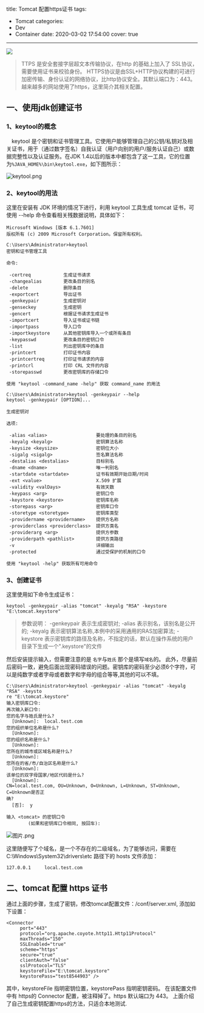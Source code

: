 title: Tomcat 配置https证书
tags:
  - Tomcat
categories:
  - Dev
  - Container
date: 2020-03-02 17:54:00
cover: true

---

![](http://q6pznk9ej.bkt.clouddn.com/img%20%289%29.jpeg)
<!-- more -->
>TTPS 是安全套接字层超文本传输协议，在http 的基础上加入了 SSL协议，需要使用证书来校验身份。 HTTPS协议是由SSL+HTTP协议构建的可进行加密传输、身份认证的网络协议，比http协议安全。其默认端口为：443。越来越多的网站使用了https，这里简介其相关配置。
## 一、使用jdk创建证书
### 1、keytool的概念
　keytool 是个密钥和证书管理工具。它使用户能够管理自己的公钥/私钥对及相关证书，用于（通过数字签名）自我认证（用户向别的用户/服务认证自己）或数据完整性以及认证服务。在JDK 1.4以后的版本中都包含了这一工具，它的位置为`%JAVA_HOME%\bin\keytool.exe`，如下图所示：
 
![keytool.png](http://q6rnahf7l.bkt.clouddn.com/keytool.png)

### 2、keytool的用法
这里在安装有 JDK 环境的情况下进行，利用 keytool 工具生成 tomcat 证书，可使用 --help 命令查看相关残数据说明，具体如下：
```
Microsoft Windows [版本 6.1.7601]
版权所有 (c) 2009 Microsoft Corporation。保留所有权利。

C:\Users\Administrator>keytool
密钥和证书管理工具

命令:

 -certreq            生成证书请求
 -changealias        更改条目的别名
 -delete             删除条目
 -exportcert         导出证书
 -genkeypair         生成密钥对
 -genseckey          生成密钥
 -gencert            根据证书请求生成证书
 -importcert         导入证书或证书链
 -importpass         导入口令
 -importkeystore     从其他密钥库导入一个或所有条目
 -keypasswd          更改条目的密钥口令
 -list               列出密钥库中的条目
 -printcert          打印证书内容
 -printcertreq       打印证书请求的内容
 -printcrl           打印 CRL 文件的内容
 -storepasswd        更改密钥库的存储口令

使用 "keytool -command_name -help" 获取 command_name 的用法

C:\Users\Administrator>keytool -genkeypair --help
keytool -genkeypair [OPTION]...

生成密钥对

选项:

 -alias <alias>                  要处理的条目的别名
 -keyalg <keyalg>                密钥算法名称
 -keysize <keysize>              密钥位大小
 -sigalg <sigalg>                签名算法名称
 -destalias <destalias>          目标别名
 -dname <dname>                  唯一判别名
 -startdate <startdate>          证书有效期开始日期/时间
 -ext <value>                    X.509 扩展
 -validity <valDays>             有效天数
 -keypass <arg>                  密钥口令
 -keystore <keystore>            密钥库名称
 -storepass <arg>                密钥库口令
 -storetype <storetype>          密钥库类型
 -providername <providername>    提供方名称
 -providerclass <providerclass>  提供方类名
 -providerarg <arg>              提供方参数
 -providerpath <pathlist>        提供方类路径
 -v                              详细输出
 -protected                      通过受保护的机制的口令

使用 "keytool -help" 获取所有可用命令
```
### 3、创建证书
这里使用如下命令生成证书：
```
keytool -genkeypair -alias "tomcat" -keyalg "RSA" -keystore "E:\tomcat.keystore"  
```
>参数说明：
-genkeypair 表示生成密钥对;
-alias 表示别名，该别名是公开的;
-keyalg 表示密钥算法名称,本例中的采用通用的RAS加密算法;
-keystore 表示密钥库的路径及名称，不指定的话，默认在操作系统的用户目录下生成一个".keystore"的文件

然后安装提示输入，但需要注意的是 `名字`与`姓氏` 那个是填写`域名`的。 此外，尽量前后密码一致，避免后面出现密码错误的问题。密钥库的密码至少必须6个字符，可以是纯数字或者字母或者数字和字母的组合等等,其他的可以不填。
```
C:\Users\Administrator>keytool -genkeypair -alias "tomcat" -keyalg "RSA" -keysto
re "E:\tomcat.keystore"
输入密钥库口令:
再次输入新口令:
您的名字与姓氏是什么?
  [Unknown]:  local.test.com
您的组织单位名称是什么?
  [Unknown]:
您的组织名称是什么?
  [Unknown]:
您所在的城市或区域名称是什么?
  [Unknown]:
您所在的省/市/自治区名称是什么?
  [Unknown]:
该单位的双字母国家/地区代码是什么?
  [Unknown]:
CN=local.test.com, OU=Unknown, O=Unknown, L=Unknown, ST=Unknown, C=Unknown是否正
确?
  [否]:  y

输入 <tomcat> 的密钥口令
        (如果和密钥库口令相同, 按回车):
```

![图片.png](http://q6rnahf7l.bkt.clouddn.com/tomcat.png)

这里随便写了个域名，是一个不存在的二级域名，为了能够访问，需要在 C:\Windows\System32\drivers\etc 路径下的 hosts 文件添加：
```
127.0.0.1     local.test.com 
```
## 二、tomcat 配置 https 证书
通过上面的步骤，生成了密钥，修改tomcat配置文件：/conf/server.xml, 添加如下设置：
```
<Connector 
     port="443" 
     protocol="org.apache.coyote.http11.Http11Protocol" 
     maxThreads="150" 
     SSLEnabled="true" 
     scheme="https" 
     secure="true" 
     clientAuth="false" 
     sslProtocol="TLS" 
     keystoreFile="E:\tomcat.keystore" 
     keystorePass="test8544903" />
```
其中，keystoreFile 指明密钥位置，keystorePass 指明密钥密码。
在该配置文件中有 https的 Connector 配置，被注释掉了。https 默认端口为 443。
上面介绍了自己生成密钥配置https的方法，只适合本地测试.
